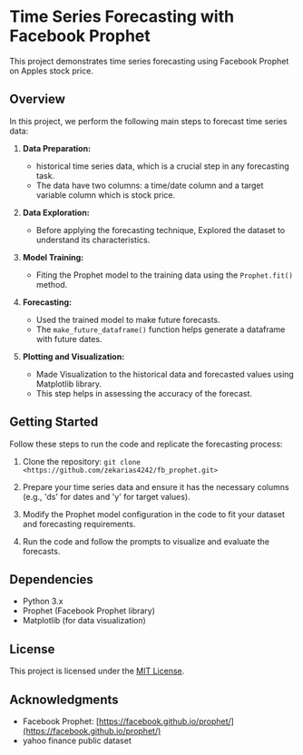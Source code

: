 # Time Series Forecasting with Facebook Prophet

This project demonstrates time series forecasting using Facebook Prophet on Apples stock price.
## Overview

In this project, we perform the following main steps to forecast time series data:

1. **Data Preparation:**
   - historical time series data, which is a crucial step in any forecasting task.
   - The data have two columns: a time/date column and a target variable column which is stock price.

2. **Data Exploration:**
   - Before applying the forecasting technique, Explored the dataset to understand its characteristics.

3. **Model Training:**
   - Fiting the Prophet model to the training data using the `Prophet.fit()` method.

4. **Forecasting:**
   - Used the trained model to make future forecasts.
   - The `make_future_dataframe()` function helps generate a dataframe with future dates.

5. **Plotting and Visualization:**
   - Made Visualization to the historical data and forecasted values using Matplotlib library.
   - This step helps in assessing the accuracy of the forecast.

## Getting Started

Follow these steps to run the code and replicate the forecasting process:

1. Clone the repository: `git clone <https://github.com/zekarias4242/fb_prophet.git>`

2. Prepare your time series data and ensure it has the necessary columns (e.g., 'ds' for dates and 'y' for target values).

3. Modify the Prophet model configuration in the code to fit your dataset and forecasting requirements.

4. Run the code and follow the prompts to visualize and evaluate the forecasts.

## Dependencies

- Python 3.x
- Prophet (Facebook Prophet library)
- Matplotlib (for data visualization)

## License

This project is licensed under the [MIT License](LICENSE).

## Acknowledgments

- Facebook Prophet: [https://facebook.github.io/prophet/](https://facebook.github.io/prophet/)
- yahoo finance public dataset 
